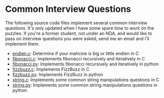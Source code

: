 # Common Interview Questions

The following source code files implement several common interview questions.  It's only updated when I have some spare time to work on the puzzles.  If you're a former student, not under an NDA, and would like to pass on interview questions you were asked, send me an email and I'll implement them.

- [endien.c][05]: Determine if your mahcine is big or little endien in C
- [fibonacci.c][06]: Implements fibonacci recursively and iteratively in C
- [fibonacci.py][07]: Implements fibonacci recursively and iteratively in python 
- [fizzbuzz.c][01]: Implements FizzBuzz in C
- [fizzbuzz.py][02]: Implements FizzBuzz in python
- [string.c][03]: Implements some common string manipulations questions in C
- [string.py][04]: Implements some common string manipulations questions in python


[01]: https://github.com/CSE3320/Common-Interview-Programs/blob/master/fizzbuzz.c 
[02]: https://github.com/CSE3320/Common-Interview-Programs/blob/master/fizzbuzz.py 
[03]: https://github.com/CSE3320/Common-Interview-Programs/blob/master/string.c 
[04]: https://github.com/CSE3320/Common-Interview-Programs/blob/master/string.py 
[05]: https://github.com/CSE3320/Common-Interview-Programs/blob/master/endien.c
[06]: https://github.com/CSE3320/Common-Interview-Programs/blob/master/fibonacci.c
[07]: https://github.com/CSE3320/Common-Interview-Programs/blob/master/fibonacci.py
